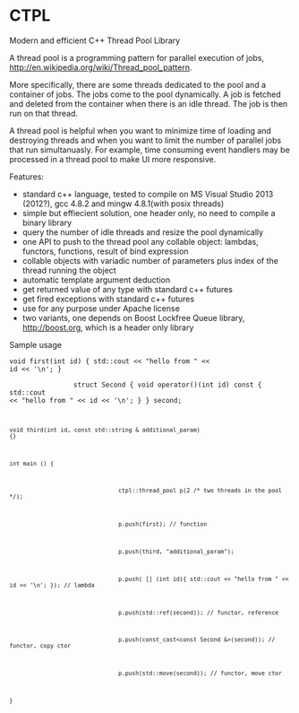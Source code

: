 CTPL
====

Modern and efficient C++ Thread Pool Library


A thread pool is a programming pattern for parallel execution of jobs, http://en.wikipedia.org/wiki/Thread_pool_pattern.

More specifically, there are some threads dedicated to the pool and a container of jobs. The jobs come to the pool dynamically. A job is fetched and deleted from the container when there is an idle thread. The job is then run on that thread.

A thread pool is helpful when you want to minimize time of loading and destroying threads and when you want to limit the number of parallel jobs that run simultanuasly. For example, time consuming event handlers may be processed in a thread pool to make UI more responsive.

Features:
- standard c++ language, tested to compile on MS Visual Studio 2013 (2012?), gcc 4.8.2 and mingw 4.8.1(with posix threads)
- simple but effiecient solution, one header only, no need to compile a binary library
- query the number of idle threads and resize the pool dynamically
- one API to push to the thread pool any collable object: lambdas, functors, functions, result of bind expression
- collable objects with variadic number of parameters plus index of the thread running the object
- automatic template argument deduction
- get returned value of any type with standard c++ futures
- get fired exceptions with standard c++ futures
- use for any purpose under Apache license
- two variants, one depends on Boost Lockfree Queue library, http://boost.org, which is a header only library


Sample usage

<code>void first(int id) {
    std::cout << "hello from " << id << '\n';
}</code>

<code>&#09;&#09;struct Second {
    void operator()(int id) const {
        std::cout << "hello from " << id << '\n';
    }
} second;

<code>void third(int id, const std::string & additional_param) {}</code>


<code>int main () {</code>

<code>&#09;&#09;&#09;&#09;ctpl::thread_pool p(2 /* two threads in the pool */);</code>

<code>&#09;&#09;&#09;&#09;p.push(first);  // function</code>

<code>&#09;&#09;&#09;&#09;p.push(third, "additional_param");</code>

<code>&#09;&#09;&#09;&#09;p.push( &#91;&#93; (int id){
  std::cout << "hello from " << id << '\n';
});  // lambda</code>

<code>&#09;&#09;&#09;&#09;p.push(std::ref(second));  // functor, reference</code>

<code>&#09;&#09;&#09;&#09;p.push(const_cast&#60;const Second &&#62;(second));  // functor, copy ctor</code>

<code>&#09;&#09;&#09;&#09;p.push(std::move(second));  // functor, move ctor</code>

<code>}</code>
